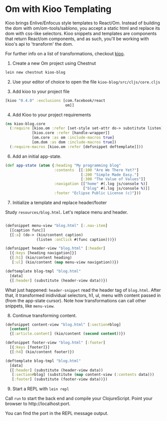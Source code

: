 # Om with Kioo Templating

Kioo brings Enlive/Enfocus style templates to React/Om. Instead of building the dom with om/om-tools/sablono, you accept a static html and replace its dom with css-like selectors. Kioo snippets and templates are components that return React/om components, and as such, you'll be working with kioo's api to 'transform' the dom.

For further info on a list of transformations, checkout [kioo](https://github.com/ckirkendall/kioo).

1) Create a new Om project using Chestnut

```bash
lein new chestnut kioo-blog
```

2) Use your editor of choice to open the file `kioo-blog/src/cljs/core.cljs`

3) Add kioo to your project file

```clojure
[kioo "0.4.0" :exclusions [com.facebook/react
                           om]]
```

4) Add Kioo to your project requirements

```clojure
(ns kioo-blog.core
  (:require [kioo.om :refer [set-style set-attr do-> substitute listen] :as kio]
            [kioo.core :refer [handle-wrapper]]
            [om.core :as om :include-macros true]
            [om.dom :as dom :include-macros true])
  (:require-macros [kioo.om :refer [defsnippet deftemplate]]))
```

6) Add an initial app-state.

```clojure
(def app-state (atom {:heading "My programming blog"
                      :contents  [[:100 "Are We There Yet?"]
                                  [:200 "Simple Made Easy."]
                                  [:300 "The Value of Values"]]
                      :navigation [["home" #(.log js/console %)]
                                   ["blog" #(.log js/console %)]]
                      :footer "Eclipse Public License (c)"}))
```

7) Initialize a template and replace header/footer

Study `resources/blog.html`. Let's replace menu and header.

```clojure

(defsnippet menu-view "blog.html" [:.nav-item]
  [[caption func]]
  {[:a] (do-> (kio/content caption)
              (listen :onClick #(func caption)))})

(defsnippet header-view "blog.html" [:header]
  [{:keys [heading navigation]}]
  {[:h1] (kio/content heading)
   [:ul] (kio/content (map menu-view navigation))})

(deftemplate blog-tmpl "blog.html"
  [data]
  {[:header] (substitute (header-view data))})

```

What just happened: `header-snippet` read the header tag of `blog.html`. After that, it transformed inidividual selectors, h1, ul, menu with content passed in (from the app-state cursor). Note how transformations can call other snippets, like `menu-view`.

8) Continue transforming content.

```clojure
(defsnippet content-view "blog.html" [:section#blog]
  [content]
  {[:article.content] (kio/content (second content))})

(defsnippet footer-view "blog.html" [:footer]
  [{:keys [footer]}]
  {[:h4] (kio/content footer)})

(deftemplate blog-tmpl "blog.html"
  [data]
  {[:header] (substitute (header-view data))
   [:section#blog] (substitute (map content-view (:contents data)))
   [:footer] (substitute (footer-view data))})
```

9) Start a REPL with `lein repl`

Call `run` to start the back end and compile your ClojureScript. Point your browser to http://localhost:port.

You can find the port in the REPL message output.


